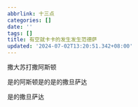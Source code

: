 ```yaml
---
abbrlink: 十三点
categories: []
date: ''
tags: []
title: 有空就卡卡的发生发生范德萨
updated: '2024-07-02T13:20:51.342+08:00'
---
```

撒大苏打撒阿斯顿


是的阿斯顿是的是的撒旦萨达



是的撒旦萨达
